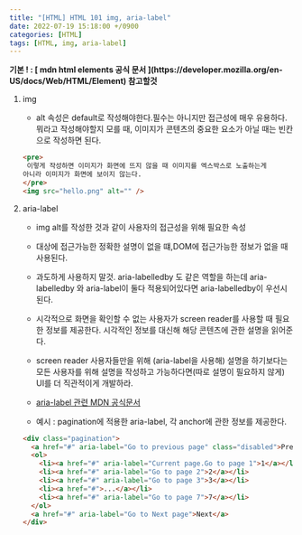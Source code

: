 ```yaml
---
title: "[HTML] HTML 101 img, aria-label"
date: 2022-07-19 15:18:00 +/0900
categories: [HTML]
tags: [HTML, img, aria-label]
---
```


<strong>
	기본 ! : [ mdn html elements 공식 문서 ](https://developer.mozilla.org/en-US/docs/Web/HTML/Element) 참고할것 
</strong>

1. img

   - alt 속성은 default로 작성해야한다.필수는 아니지만 접근성에 매우 유용하다. 뭐라고 작성해야할지 모를 때, 이미지가 콘텐츠의 중요한 요소가 아닐 때는 빈칸으로 작성하면 된다.

   ```html
   <pre>
    이렇게 작성하면 이미지가 화면에 뜨지 않을 때 이미지를 엑스박스로 노출하는게
   아니라 이미지가 화면에 보이지 않는다. 
   </pre>
   <img src="hello.png" alt="" />
   ```

2. aria-label

   - img alt를 작성한 것과 같이 사용자의 접근성을 위해 필요한 속성
   - 대상에 접근가능한 정확한 설명이 없을 떄,DOM에 접근가능한 정보가 없을 때 사용된다.
   - 과도하게 사용하지 말것. aria-labelledby 도 같은 역할을 하는데 aria-labelledby 와 aria-label이 둘다 적용되어있다면 aria-labelledby이 우선시된다.
   - 시각적으로 화면을 확인할 수 없는 사용자가 screen reader를 사용할 때 필요한 정보를 제공한다. 시각적인 정보를 대신해 해당 콘텐츠에 관한 설명을 읽어준다.
   - screen reader 사용자들만을 위해 (aria-label을 사용해) 설명을 하기보다는 모든 사용자를 위해 설명을 작성하고 가능하다면(따로 설명이 필요하지 않게) UI를 더 직관적이게 개발하라.
   - [aria-label 관련 MDN 공식문서](https://developer.mozilla.org/en-US/docs/Web/Accessibility/ARIA/Attributes/aria-label)

   - 예시 : pagination에 적용한 aria-label, 각 anchor에 관한 정보를 제공한다.

   ```html
   <div class="pagination">
     <a href="#" aria-label="Go to previous page" class="disabled">Previous</a>
     <ol>
       <li><a href="#" aria-label="Current page.Go to page 1">1</a></li>
       <li><a href="#" aria-label="Go to page 2">2</a></li>
       <li><a href="#" aria-label="Go to page 3">3</a></li>
       <li><a href="#">...</a></li>
       <li><a href="#" aria-label="Go to page 7">7</a></li>
     </ol>
     <a href="#" aria-label="Go to Next page">Next</a>
   </div>
   ```
